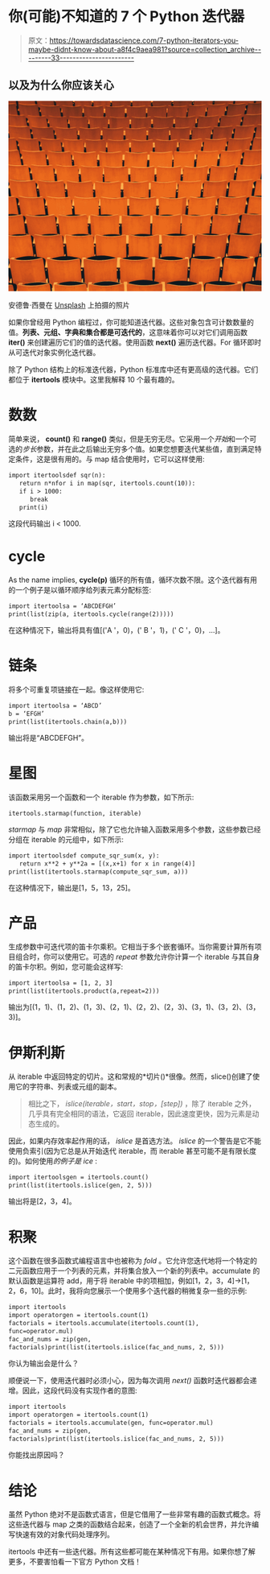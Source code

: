 # 你(可能)不知道的 7 个 Python 迭代器

> 原文：<https://towardsdatascience.com/7-python-iterators-you-maybe-didnt-know-about-a8f4c9aea981?source=collection_archive---------33----------------------->

## 以及为什么你应该关心

![](img/9099f4af02ac19dec43b45dcf1d51aa3.png)

安德鲁·西曼在 [Unsplash](https://unsplash.com?utm_source=medium&utm_medium=referral) 上拍摄的照片

如果你曾经用 Python 编程过，你可能知道迭代器。这些对象包含可计数数量的值。**列表、元组、字典和集合都是可迭代的**，这意味着你可以对它们调用函数 **iter()** 来创建遍历它们的值的迭代器。使用函数 **next()** 遍历迭代器。For 循环即时从可迭代对象实例化迭代器。

除了 Python 结构上的标准迭代器，Python 标准库中还有更高级的迭代器。它们都位于 **itertools** 模块中。这里我解释 10 个最有趣的。

# 数数

简单来说， **count()** 和 **range()** 类似，但是无穷无尽。它采用一个*开始*和一个可选的*步长*参数，并在此之后输出无穷多个值。如果您想要迭代某些值，直到满足特定条件，这是很有用的。与 map 结合使用时，它可以这样使用:

```
import itertoolsdef sqr(n):
   return n*nfor i in map(sqr, itertools.count(10)):
   if i > 1000:
      break
   print(i)
```

这段代码输出 i < 1000.

# cycle

As the name implies, **cycle(p)** 循环的所有值，循环次数不限。这个迭代器有用的一个例子是以循环顺序给列表元素分配标签:

```
import itertoolsa = ‘ABCDEFGH’
print(list(zip(a, itertools.cycle(range(2)))))
```

在这种情况下，输出将具有值[('A '，0)，(' B '，1)，(' C '，0)，…]。

# 链条

将多个可重复项链接在一起。像这样使用它:

```
import itertoolsa = ‘ABCD’
b = ‘EFGH’
print(list(itertools.chain(a,b)))
```

输出将是“ABCDEFGH”。

# 星图

该函数采用另一个函数和一个 iterable 作为参数，如下所示:

```
itertools.starmap(function, iterable)
```

*starmap* 与 *map* 非常相似，除了它也允许输入函数采用多个参数，这些参数已经分组在 iterable 的元组中，如下所示:

```
import itertoolsdef compute_sqr_sum(x, y):
   return x**2 + y**2a = [(x,x+1) for x in range(4)]
print(list(itertools.starmap(compute_sqr_sum, a)))
```

在这种情况下，输出是[1，5，13，25]。

# 产品

生成参数中可迭代项的笛卡尔乘积。它相当于多个嵌套循环。当你需要计算所有项目组合时，你可以使用它。可选的 *repeat* 参数允许你计算一个 iterable 与其自身的笛卡尔积。例如，您可能会这样写:

```
import itertoolsa = [1, 2, 3]
print(list(itertools.product(a,repeat=2)))
```

输出为[(1，1)、(1，2)、(1，3)、(2，1)、(2，2)、(2，3)、(3，1)、(3，2)、(3，3)]。

# 伊斯利斯

从 iterable 中返回特定的切片。这和常规的*切片()*很像。然而，slice()创建了使用它的字符串、列表或元组的副本。

> 相比之下， *islice(iterable，start，stop，[step])* ，除了 iterable 之外，几乎具有完全相同的语法，它返回 iterable，因此速度更快，因为元素是动态生成的。

因此，如果内存效率起作用的话， *islice* 是首选方法。 *islice* 的一个警告是它不能使用负索引(因为它总是从开始迭代 iterable，而 iterable 甚至可能不是有限长度的)。如何使用*的例子是 ice* :

```
import itertoolsgen = itertools.count()
print(list(itertools.islice(gen, 2, 5)))
```

输出将是[2，3，4]。

# 积聚

这个函数在很多函数式编程语言中也被称为 *fold* 。它允许您迭代地将一个特定的二元函数应用于一个列表的元素，并将集合放入一个新的列表中。accumulate 的默认函数是运算符 add，用于将 iterable 中的项相加，例如[1，2，3，4]->[1，2，6，10]。此时，我将向您展示一个使用多个迭代器的稍微复杂一些的示例:

```
import itertools
import operatorgen = itertools.count(1)
factorials = itertools.accumulate(itertools.count(1), func=operator.mul)
fac_and_nums = zip(gen, factorials)print(list(itertools.islice(fac_and_nums, 2, 5)))
```

你认为输出会是什么？

顺便说一下，使用迭代器时必须小心，因为每次调用 *next()* 函数时迭代器都会递增。因此，这段代码没有实现作者的意图:

```
import itertools
import operatorgen = itertools.count(1)
factorials = itertools.accumulate(gen, func=operator.mul)
fac_and_nums = zip(gen, factorials)print(list(itertools.islice(fac_and_nums, 2, 5)))
```

你能找出原因吗？

# 结论

虽然 Python 绝对不是函数式语言，但是它借用了一些非常有趣的函数式概念。将这些迭代器与 map 之类的函数结合起来，创造了一个全新的机会世界，并允许编写快速有效的对象代码处理序列。

itertools 中还有一些迭代器。所有这些都可能在某种情况下有用。如果你想了解更多，不要害怕看一下官方 Python 文档！